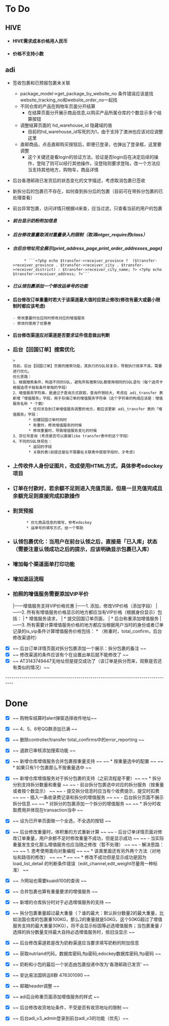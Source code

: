 # To Do

## HIVE
 * #### HIVE需求成本价格用人民币
 * #### 价格不支持小数

## adi
* 签收包裹和已预报包裹未关联
  * package_model->get_package_by_website_no 条件错误应该是找website_tracking_no和website_order_no一起找
  * 不同仓库的产品在购物车页面分开结算
    - 在结算页面分开展示商品信息,以购买产品所属仓库的个数显示多个结算按钮
  * 调整结算页面的 hd_warehouse_id 隐藏域的值
    - 目前的hd_warehouse_id写死的为1，由于支持了澳洲也应该对应调整这里
  * 直邮商品，点击直邮购买按钮后，即便已登录，也弹出了登录框，这里要调整
    - 这个关键还是看login的验证方法，验证是否login后在决定后续的操作，登陆了则可以经行其他操作，没登陆则要求登陆，改一个方法应当支持其他地方，购物车，商品详情









 * 后台香港邮政已发货后的状态变化的文字描述，考虑取消包裹已签收

 * 新拆分后的包裹已不存在，如何查到拆分后的包裹（目前可在带拆分包裹的已处理查看）


 * 前台异常包裹，访问详情只根据id来查，应当过滤，只查看当前的用户的包裹





 * ##### 前台显示奶粉附加信息
 * ##### 后台修改重量取消对重量录入的限制（取消intger_require的class）
 * ##### 台后台地址完全展示(print_address_page,print_order_addresses_page)
            * ```<?php echo $transfer->receiver_province ?  ($transfer->receiver_province . $transfer->receiver_city . $transfer->receiver_district) : $transfer->receiver_city_name; ?> <?php echo $transfer->receiver_address; ?>```

 * ##### 已认领包裹添加一个修改运单号的功能

 * #### 后台修改订单重量时若大于该渠道最大值时应禁止修改(修改有最大或最小限制时都应该考虑)
       - 修改重量时也应同时修改对应的增值服务
       - 修改时使用了优惠券

 * #### 后台修改渠道应对渠道是否要求证件信息做出判断

 * ### 后台【回国订单】搜索优化
       >
       目前，后台【回国订单】页面的搜索功能，其执行的SQL较复杂，导致执行效率不高，需要进行优化。
       优化思路：
       1、根据搜索条件，构造不同的SQL，避免所有搜索SQL都使用相同的SQL语句（每个选项卡根据选项卡独有条件单独的字段）
       2、增值服务字符串，是通过子查询方式获取，查询开销较大，考虑在 adi_transfer 表新增「增值服务」字段，用于存储订单的增值服务字符串（这个字符串的构成应该是：增值服务名称 * 个数）
              * 任何涉及到订单增值服务调整的地方，都应该更新 adi_transfer 表的「增值服务」字段：
              * 创建回国订单时同时
              * 称重时，修改增值服务的时候
              * 修改重量时，导致增值服务变化的时候
       3、货位号查询（考虑是否可以直接like transfer表中的这个字段）
       4、不同的SQL体现在：
              * 返回的字段
              * 关联的表(前提还是在不需要在关联表中提取字段时，才考虑)

 * ### 上传收件人身份证图片，改成使用HTML方式，具体参考edockey项目
 * ### 订单在付款时，若余额不足则进入充值页面，但是一旦充值完成且余额充足则直接完成扣款操作

 * ### 到货预报
             * 优化商品信息的填写，参考edockey
             * 运单号的填写方式，给一个帮助

 * ### 认领包裹优化：当用户在前台认领之后，直接是「已入库」状态（需要注意认领成功之后的提示，应该明确显示包裹已入库）

 * ### 增加每个渠道面单打印功能

 * ### 增加退运流程

 * ### 拍照的增值服务需要添加VIP半价
    |——增值服务支持VIP价格优惠
      |——1. 添加，修改VIP价格（添加字段）
      |——2. 所有有增值服务价格显示的地方都应当有VIP价格（根据身份显示）包括：
      |        * 增值服务请求，
      |        * 提交回国订单页面，
      |        * 后台称重添加增值服务
      |——3. 所有需要计算增值服务价格的地方都应当根据用户当时的身份或者订单记录的is_vip条件计算增值服务价格包括：
               * （称重时，total_confirm，后台修改渠道时）


- [x]  ~~ 后台订单详情页面对拆分包裹添加一个展示：拆分包裹的备注 ~~
- [x]  ~~ 修改渠道的条件应该有个在设置出单后就不能修改了 ~~
- [x]  ~~ AT3143749447无地址但是提交成功了（该订单是拆分而来，观察是否还有类似的情况）~~

<span class="red">----------------------------------------------------------------------------------</span>
# Done

- [x]  ~~ 购物车结算时alert弹窗选择收件地址~~
- [x]  ~~ 4、5、6号QQ群添加已满 ~~
- [x]  ~~ 删除controller/transfer total_confirms中的error_reporting ~~
- [x]  ~~ 退款已审核添加搜索功能 ~~
- [x]  ~~ 新增仓库增值服务合并包裹按重量支持 ~~
       ~~ * 按重量选中的配置 ~~
       ~~ * 如果只有1个包裹那么不按重量选中 ~~
- [x]  ~~ 新增仓库增值服务对于拆分包裹的支持（之前流程是不要）~~
       ~~     * 拆分分别支持拆分数量和重量 ~~
       ~~         - 前台拆分包裹选中对应的拆分服务（按重量或者按个数显示） ~~
       ~~         - 提交拆分信息时应当有个收费提示，提交时扣费 ~~
       ~~         - 插入一条收录费记录和拆分的增值服务 ~~
       ~~         - 后台拆分页面不展示拆分信息 ~~
       ~~     * 对拆分的包裹添加一个拆分的增值服务 ~~
       ~~     * 拆分时收取费用并体现在transaction当中 ~~
- [x]  ~~ 设为已开单页面做一个全选，不全选的按钮 ~~

- [x]  ~~ 后台修改重量时，体积重的方式重新计算 ~~
       ~~        - 后台订单详情页面对修改订单重量，用户余额不足时修改重量不成功，但是<span class="red">显示成功</span> ~~
       ~~        - 当实际重量发生变化那么增值服务也应当随之修改（暂不处理） ~~
       ~~     - 解决思路： ~~
       ~~     1. 思考使用面向对象编程 ~~
       ~~         * 该类里面还有另外两个方法（对地址和路径的修改） ~~
       ~~         *   ~~
       ~~         * 修改不成功但是显示成功是因为load_list_detail 的判断条件错误（edit_channel,edit_weight尽量用一种标准） ~~
- [x]  ~~ .fr网站也需要kuaidi100的查询 ~~

- [x]  ~~ 合并包裹也算有重量要求的增值服务 ~~

- [x]  ~~ 新增的仓库拆分时对于必选增值服务的支持 ~~

- [x]  ~~ 拆分包裹重量超过最大重量（？谁的最大：默认拆分数量2的最大重量，比如法国仓库的包裹重100KG，那么2的重量就是50KG，这个50KG超过了增值服务支持的最大重量30KG），将不会显示标固等必选增值服务；当包裹重量 / 选择的拆分数量支持最大自持必选增值服务时，依旧没显示 ~~
- [x]  ~~ 后台修改渠道若是改为奶粉渠道应当要求填写奶粉的附加信息
- [X]  ~~ 获取nutrland代码，数据库密码,ftp密码;edockey数据库密码,ftp密码 ~~

- [X]  ~~ 奶粉和小包的最后一个状态由包裹投递中改为'香港邮政已发货' ~~

- [X]  ~~ 安达易法国转运8群 476301090 ~~

- [X]  ~~ 邮箱header调整 ~~

- [X]  ~~ adi后台称重页面添加增值服务的样式 ~~

- [X]  ~~ 后台修改收货地址条件，不受是否有收货地址的限制 ~~

- [X]  ~~ 后台adi_v3_admin登录到前台adi_v3的功能（优先）~~
